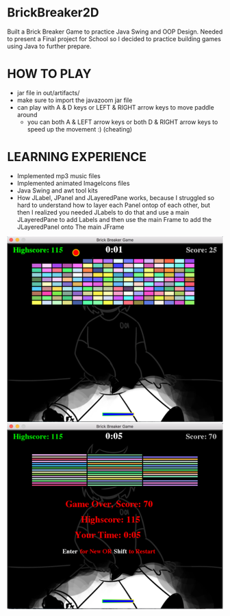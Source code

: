 # BrickBreaker2D

Built a Brick Breaker Game to practice Java Swing and OOP Design. Needed to present a Final project for School so I decided to practice building games using Java to further prepare.

# HOW TO PLAY
- jar file in out/artifacts/
- make sure to import the javazoom jar file 
- can play with A & D keys or LEFT & RIGHT arrow keys to move paddle around
  - you can both A & LEFT arrow keys or both D & RIGHT arrow keys to speed up the movement :) (cheating)

# LEARNING EXPERIENCE

- Implemented mp3 music files
- Implemented animated ImageIcons files
- Java Swing and awt tool kits
- How JLabel, JPanel and JLayeredPane works, because I struggled so hard to understand how to layer each Panel ontop of each other, but then I realized you needed JLabels to do that and use a main JLayeredPane to add Labels and then use the main Frame to add the JLayeredPanel onto The main JFrame


![](https://github.com/Dennayz/BrickBreaker2D/blob/master/images/Gameplay.png)
![](https://github.com/Dennayz/BrickBreaker2D/blob/master/images/Gameplay_screen.png)
